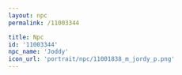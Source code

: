 ```yaml
---
layout: npc
permalink: /11003344

title: Npc
id: '11003344'
npc_name: 'Joddy'
icon_url: 'portrait/npc/11001838_m_jordy_p.png'
---
```

